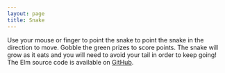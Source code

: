 ```yaml
---
layout: page
title: Snake
---
```


Use your mouse or finger to point the snake to point the snake in the direction to move. Gobble the green prizes to score points. The snake will grow as it eats and you will need to avoid your tail in order to keep going! The Elm source code is available on [GitHub][snake-repo].

<pre>
<div id="elm" width="100%"></div>
<script type="text/javascript" src="{% link projects/snake/elm-pep.js %}"></script>
<script type="text/javascript" src="{% link projects/snake/snake.js %}"></script>
<script>
    var app = Elm.Main.init({
        node: document.getElementById('elm')
    });
</script>
</pre>

[snake-repo]: https://github.com/MartinSnyder/elm-snake